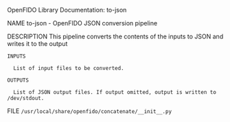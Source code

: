 OpenFIDO Library Documentation: to-json

NAME
    to-json - OpenFIDO JSON conversion pipeline

DESCRIPTION
    This pipeline converts the contents of the inputs to JSON and writes it to the output

    INPUTS

      List of input files to be converted.

    OUTPUTS

      List of JSON output files. If output omitted, output is written to /dev/stdout.
      
FILE
    `/usr/local/share/openfido/concatenate/__init__.py`
